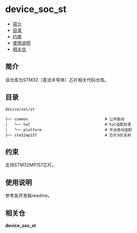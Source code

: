# device_soc_st

-   [简介](#section469617221261)
-   [目录](#section469617221262)
-   [约束](#section469617221263)
-   [使用说明]()
-   [相关仓]()

## 简介<a name="section469617221261"></a>

该仓库为STM32（意法半导体）芯片相关代码仓库。

## 目录<a name="section469617221262"></a>

```
device/soc/st

├── common                                  # 公共驱动
│   └── hal                                 # hal适配目录
│   └── platform                            # 平台驱动适配
├── stm32mp157                              # 芯片SOC名称
```

## 约束<a name=""></a>
支持STM32MP157芯片。

## 使用说明<a name=""></a>

参考各开发板readme。
## 相关仓<a name=""></a>


**device\_soc\_st**

